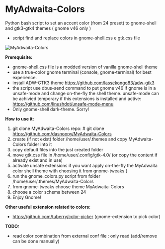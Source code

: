# MyAdwaita-Colors

Python bash script to set an accent color (from 24 preset) to gnome-shell and gtk3-gtk4 themes ( gnome v46 only )
- script find and replace colors in gnome-shell.css e gtk.css file

![MyAdwaita-Colors](https://raw.github.com/dasnoopy/MyAdwaita-Colors/main/screenshot/MyAdwaita-colors.png)


**Prerequisite:**
 - gnome-shell.css file is a modded version of vanilla gnome-shell theme
 - use a true-color gnome terminal (console, gnome-terminal) for best experience.
 - install ADW-GTK3 theme  https://github.com/lassekongo83/adw-gtk3
 - the script use dbus-send command to put gnome v46 if gnome is in a unsafe-mode and change on-the-fly the shell theme.
   unsafe-mode can be achivied temporary if this extensions is installed and active:
	 https://github.com/linushdot/unsafe-mode-menu
- Only gnome-shell dark-theme. Sorry!

**How to use it:** 
1) git clone MyAdwaita-Colors repo: # git clone https://github.com/dasnoopy/MyAdwaita-Colors
2) create (if not exist) folder /home/user/.themes and copy MyAdwaita-Colors folder into it
3) copy default files into the just created folder 
4) move gtk.css file in /home/user/.config/gtk-4.0/ (or copy the content if already exist and in use)
5) activate unsafe extensions if you want apply on-the-fly the MyAdwaita color shell theme with choosing it
   from gnome-tweaks (
7) run the gnome_colors.py script from folder /home/user/.themes/MyAdwaita-Colors
5) from gnome-tweaks choose theme MyAdwaita-Colors
8) choose a color schema between 24
9) Enjoy Gnome!

**Other useful extension related to colors:**
- https://github.com/tuberry/color-picker (gnome-extension to pick color)

 **TODO:**
- read color combination from external conf file : only read (add/remove can be done manually)



